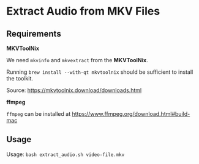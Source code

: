 # Extract Audio from MKV Files

## Requirements

**MKVToolNix**

We need `mkvinfo` and `mkvextract` from the **MKVToolNix**.

Running `brew install --with-qt mkvtoolnix` should be sufficient to install the toolkit.

Source: https://mkvtoolnix.download/downloads.html

**ffmpeg**

`ffmpeg` can be installed at https://www.ffmpeg.org/download.html#build-mac

## Usage

Usage: `bash extract_audio.sh video-file.mkv`
